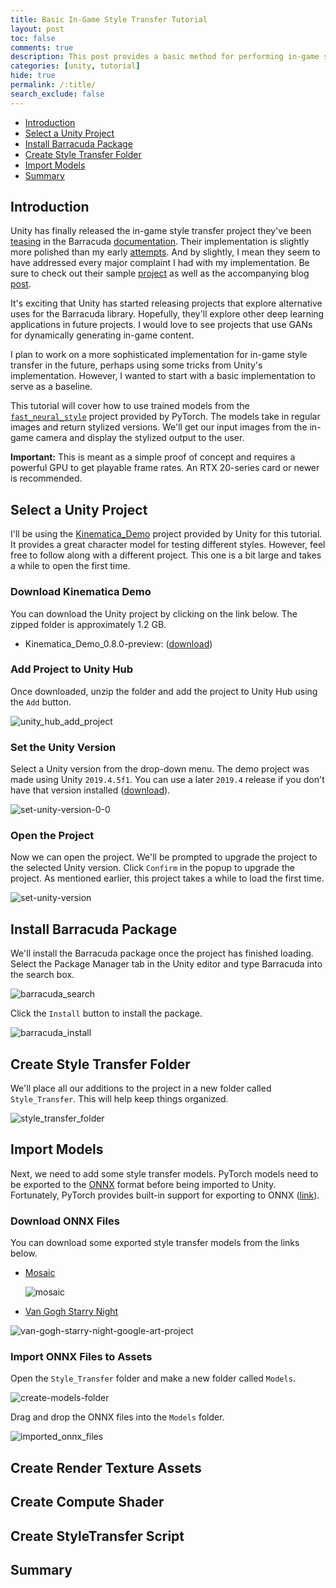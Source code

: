```yaml
---
title: Basic In-Game Style Transfer Tutorial
layout: post
toc: false
comments: true
description: This post provides a basic method for performing in-game style transfer.
categories: [unity, tutorial]
hide: true
permalink: /:title/
search_exclude: false
---
```


* [Introduction](#introduction)
* [Select a Unity Project](#select-a-unity-project)
* [Install Barracuda Package](#install-barracuda-package)
* [Create Style Transfer Folder](#create-style-transfer-folder)
* [Import Models](#import-models)
* [Summary](#summary)

## Introduction

Unity has finally released the in-game style transfer project they've been [teasing](https://docs.unity3d.com/Packages/com.unity.barracuda@1.0/manual/images/BarracudaLanding.png) in the Barracuda [documentation](https://docs.unity3d.com/Packages/com.unity.barracuda@1.0/manual/index.html). Their implementation is slightly more polished than my early [attempts](https://christianjmills.com/unity/style_transfer/2020/10/19/In-Game-Style-Transfer.html). And by slightly, I mean they seem to have addressed every major complaint I had with my implementation. Be sure to check out their sample [project](https://github.com/UnityLabs/barracuda-style-transfer) as well as the accompanying blog [post](https://blogs.unity3d.com/2020/11/25/real-time-style-transfer-in-unity-using-deep-neural-networks/).

It's exciting that Unity has started releasing projects that explore alternative uses for the Barracuda library. Hopefully, they'll explore other deep learning applications in future projects. I would love to see projects that use GANs for dynamically generating in-game content.

I plan to work on a more sophisticated implementation for in-game style transfer in the future, perhaps using some tricks from Unity's implementation. However, I wanted to start with a basic implementation to serve as a baseline. 

This tutorial will cover how to use trained models from the [`fast_neural_style`](https://github.com/pytorch/examples/tree/master/fast_neural_style) project provided by PyTorch. The models take in regular images and return stylized versions. We'll get our input images from the in-game camera and display the stylized output to the user.

**Important:** This is meant as a simple proof of concept and requires a powerful GPU to get playable frame rates. An RTX 20-series card or newer is recommended.



## Select a Unity Project

I'll be using the [Kinematica_Demo](https://github.com/Unity-Technologies/Kinematica_Demo/) project provided by Unity for this tutorial. It provides a great character model for testing different styles. However, feel free to follow along with a different project. This one is a bit large and takes a while to open the first time.

### Download Kinematica Demo

You can download the Unity project by clicking on the link below. The zipped folder is approximately 1.2 GB.

* Kinematica_Demo_0.8.0-preview: ([download](https://github.com/Unity-Technologies/Kinematica_Demo/releases/download/0.8.0-preview/Kinematica_Demo_0.8.0-preview.zip))

### Add Project to Unity Hub

Once downloaded, unzip the folder and add the project to Unity Hub using the `Add` button.

![unity_hub_add_project](\images\basic-in-game-style-transfer-tutorial\unity_hub_add_project.png)

### Set the Unity Version

Select a Unity version from the drop-down menu. The demo project was made using Unity `2019.4.5f1`. You can use a later `2019.4` release if you don't have that version installed ([download](unityhub://2019.4.16f1/e05b6e02d63e)).

![set-unity-version-0-0](\images\basic-in-game-style-transfer-tutorial\set-unity-version.png)

### Open the Project

Now we can open the project. We'll be prompted to upgrade the project to the selected Unity version. Click `Confirm` in the popup to upgrade the project. As mentioned earlier, this project takes a while to load the first time.

![set-unity-version](\images\basic-in-game-style-transfer-tutorial\upgrade-unity-version.png)

## Install Barracuda Package

We'll install the Barracuda package once the project has finished loading. Select the Package Manager tab in the Unity editor and type Barracuda into the search box.

![barracuda_search](\images\basic-in-game-style-transfer-tutorial\barracuda_search.PNG)

Click the `Install` button to install the package.

![barracuda_install](\images\basic-in-game-style-transfer-tutorial\barracuda_install.PNG)

## Create Style Transfer Folder

We'll place all our additions to the project in a new folder called `Style_Transfer`. This will help keep things organized.

![style_transfer_folder](\images\basic-in-game-style-transfer-tutorial\style_transfer_folder.PNG)

## Import Models

Next, we need to add some style transfer models. PyTorch models need to be exported to the [ONNX](https://onnx.ai/) format before being imported to Unity. Fortunately, PyTorch provides built-in support for exporting to ONNX ([link](https://pytorch.org/tutorials/advanced/super_resolution_with_onnxruntime.html)).

### Download ONNX Files

You can download some exported style transfer models from the links below.

* [Mosaic](https://drive.google.com/file/d/1gnWUCTkLmDyUFHzMl7fk9F64vSoZk5jK/view?usp=sharing)

  ![mosaic](\images\basic-in-game-style-transfer-tutorial\mosaic.jpg)

* [Van Gogh Starry Night](https://drive.google.com/file/d/1vL5-NZo0Dn0ijkX5u94WoP_WWnxFIU3o/view?usp=sharing)

![van-gogh-starry-night-google-art-project](\images\basic-in-game-style-transfer-tutorial\van-gogh-starry-night-google-art-project.jpg)

### Import ONNX Files to Assets

Open the `Style_Transfer` folder and make a new folder called `Models`.

![create-models-folder](\images\basic-in-game-style-transfer-tutorial\create-models-folder.png)

Drag and drop the ONNX files into the `Models` folder.

![imported_onnx_files](\images\basic-in-game-style-transfer-tutorial\imported_onnx_files.png)



## Create Render Texture Assets





## Create Compute Shader



## Create StyleTransfer Script







## Summary





